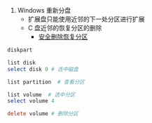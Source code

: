 1. Windows 重新分盘
	+ 扩展盘只能使用近邻的下一处分区进行扩展
	+ C 盘近邻的恢复分区的删除
		+ [安全删除恢复分区](https://www.disktool.cn/content-center/delete-recovery-partition-666.html)
```powershell
diskpart

list disk
select disk 0 # 选中磁盘

list partition  # 查看分区

list volume  # 选中分区
select volume 4

delete volume # 删除分区
```
